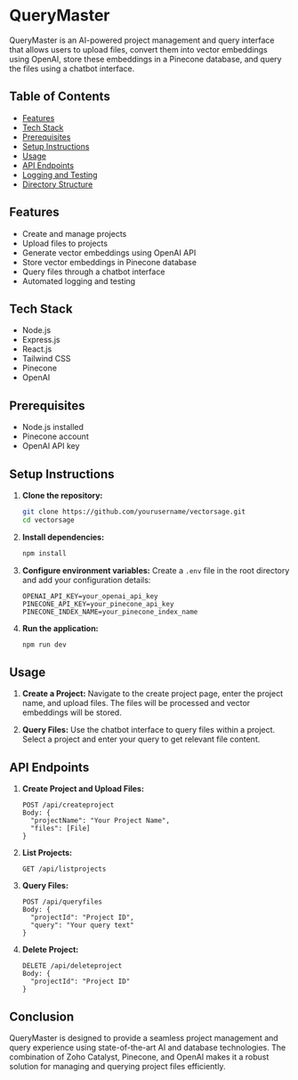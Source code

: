 # QueryMaster

QueryMaster is an AI-powered project management and query interface that allows users to upload files, convert them into vector embeddings using OpenAI, store these embeddings in a Pinecone database, and query the files using a chatbot interface.

## Table of Contents
- [Features](#features)
- [Tech Stack](#tech-stack)
- [Prerequisites](#prerequisites)
- [Setup Instructions](#setup-instructions)
- [Usage](#usage)
- [API Endpoints](#api-endpoints)
- [Logging and Testing](#logging-and-testing)
- [Directory Structure](#directory-structure)

## Features

- Create and manage projects
- Upload files to projects
- Generate vector embeddings using OpenAI API
- Store vector embeddings in Pinecone database
- Query files through a chatbot interface
- Automated logging and testing

## Tech Stack

- Node.js
- Express.js
- React.js
- Tailwind CSS
- Pinecone
- OpenAI

## Prerequisites

- Node.js installed
- Pinecone account
- OpenAI API key

## Setup Instructions

1. **Clone the repository:**
    ```sh
    git clone https://github.com/yourusername/vectorsage.git
    cd vectorsage
    ```

2. **Install dependencies:**
    ```sh
    npm install
    ```

3. **Configure environment variables:**
   Create a `.env` file in the root directory and add your configuration details:
    ```env
    OPENAI_API_KEY=your_openai_api_key
    PINECONE_API_KEY=your_pinecone_api_key
    PINECONE_INDEX_NAME=your_pinecone_index_name
    ```

4. **Run the application:**
    ```sh
    npm run dev
    ```

## Usage

1. **Create a Project:**
   Navigate to the create project page, enter the project name, and upload files. The files will be processed and vector embeddings will be stored.

2. **Query Files:**
   Use the chatbot interface to query files within a project. Select a project and enter your query to get relevant file content.

## API Endpoints

1. **Create Project and Upload Files:**
    ```http
    POST /api/createproject
    Body: {
      "projectName": "Your Project Name",
      "files": [File]
    }
    ```

2. **List Projects:**
    ```http
    GET /api/listprojects
    ```

3. **Query Files:**
    ```http
    POST /api/queryfiles
    Body: {
      "projectId": "Project ID",
      "query": "Your query text"
    }
    ```

4. **Delete Project:**
    ```http
    DELETE /api/deleteproject
    Body: {
      "projectId": "Project ID"
    }
    ```

    
## Conclusion

QueryMaster is designed to provide a seamless project management and query experience using state-of-the-art AI and database technologies. The combination of Zoho Catalyst, Pinecone, and OpenAI makes it a robust solution for managing and querying project files efficiently.

